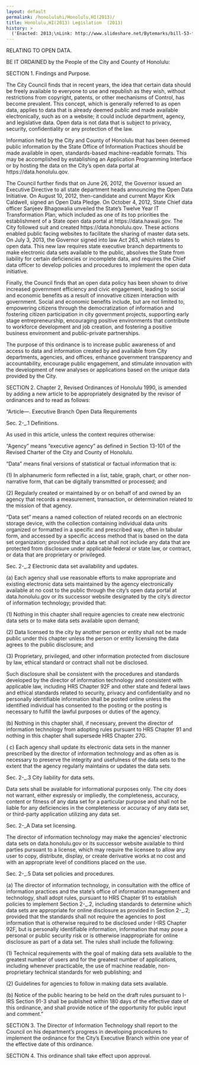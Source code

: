 ```yaml
---
layout: default
permalink: /honoluluhi/Honolulu,HI(2013)/
title: Honolulu,HI(2013) Legislation  (2013)
history: >
  ('Enacted: 2013;\nLink: http://www.slideshare.net/Bytemarks/bill-53-fd1; \nMeans: Legislation',)
---
```


<p/> <p>RELATING TO OPEN DATA.</p> <p/> <p>BE IT ORDAINED by the People of the City and County of Honolulu:</p> <p/> <p>SECTION 1. Findings and Purpose. </p> <p/> <p>The City Council finds that in recent years, the idea that certain data should be freely available to everyone to use and republish as they wish, without restrictions from copyright, patents, or other mechanisms of Control, has become prevalent. This concept, which is generally referred to as open data, applies to data that is already deemed public and made available electronically, such as on a website; it could include department, agency, and legislative data. Open data is not data that is subject to privacy, security, confidentiality or any protection of the law.</p> <p/> <p>Information held by the City and County of Honolulu that has been deemed public information by the State Office of Information Practices should be made available in open, standards-based machine-readable formats. This may be accomplished by establishing an Application Programming Interface or by hosting the data on the City’s open data portal at https://data.honolulu.qov.</p> <p/> <p>The Council further finds that on June 26, 2012, the Governor issued an Executive Directive to all state department heads announcing the Open Data Initiative. On August 10, 2012, then-candidate and current Mayor Kirk Caldwell, signed an Open Data Pledge. On October 4, 2012, State Chief data officer Sanjeev Bhagowalia unveiled the State’s Twelve Year IT Transformation Plan, which included as one of its top priorities the establishment of a State open data portal at https://data.hawaii.gov. The City followed suit and created https://data.honolulu.qov. These actions enabled public facing websites to facilitate the sharing of master data sets. On July 3, 2013, the Governor signed into law Act 263, which relates to open data. This new law requires state executive branch departments to make electronic data sets available to the public, absolves the State from liability for certain deficiencies or incomplete data, and requires the Chief data officer to develop policies and procedures to implement the open data initiative.</p> <p/> <p>Finally, the Council finds that an open data policy has been shown to drive increased government efficiency and civic engagement, leading to social and economic benefits as a result of innovative citizen interaction with government. Social and economic benefits include, but are not limited to, empowering citizens through the democratization of information and fostering citizen participation in city government projects, supporting early stage entrepreneurship, encouraging positive environments that contribute to workforce development and job creation, and fostering a positive business environment and public-private partnerships.</p> <p/> <p>The purpose of this ordinance is to increase public awareness of and access to data and information created by and available from City departments, agencies, and offices, enhance government transparency and accountability, encourage public engagement, and stimulate innovation with the development of new analyses or applications based on the unique data provided by the City.</p> <p/> <p>SECTION 2. Chapter 2, Revised Ordinances of Honolulu 1990, is amended by adding a new article to be appropriately designated by the revisor of ordinances and to read as follows:</p> <p>“Article—. Executive Branch Open Data Requirements</p> <p/> <p>Sec. 2-_.1 Definitions.</p> <p/> <p>As used in this article, unless the context requires otherwise:</p> <p>“Agency” means “executive agency” as defined in Section 13-101 of the Revised Charter of the City and County of Honolulu.</p> <p/> <p>“Data” means final versions of statistical or factual information that is:</p> <p>(1) In alphanumeric form reflected in a list, table, graph, chart, or other non-narrative form, that can be digitally transmitted or processed; and</p> <p>(2) Regularly created or maintained by or on behalf of and owned by an agency that records a measurement, transaction, or determination related to the mission of that agency.</p> <p>“Data set” means a named collection of related records on an electronic storage device, with the collection containing individual data units organized or formatted in a specific and prescribed way, often in tabular form, and accessed by a specific access method that is based on the data set organization; provided that a data set shall not include any data that are protected from disclosure under applicable federal or state law, or contract, or data that are proprietary or privileged.</p> <p/> <p>Sec. 2-_.2 Electronic data set availability and updates.</p> <p>(a) Each agency shall use reasonable efforts to make appropriate and existing electronic data sets maintained by the agency electronically available at no cost to the public through the city’s open data portal at data.honolulu.gov or its successor website designated by the city’s director of information technology; provided that:</p> <p>(1)  Nothing in this chapter shall require agencies to create new electronic data sets or to make data sets available upon demand;</p> <p>(2)  Data licensed to the city by another person or entity shall not be made public under this chapter unless the person or entity licensing the data agrees to the public disclosure; and</p> <p>(3)  Proprietary, privileged, and other information protected from disclosure by law, ethical standard or contract shall not be disclosed.</p> <p>Such disclosure shall be consistent with the procedures and standards developed by the director of information technology and consistent with applicable law, including HRS Chapter 92F and other state and federal laws and ethical standards related to security, privacy and confidentiality and no personally identifiable information shall be posted online unless the identified individual has consented to the posting or the posting is necessary to fulfill the lawful purposes or duties of the agency.</p> <p>(b) Nothing in this chapter shall, if necessary, prevent the director of information technology from adopting rules pursuant to HRS Chapter 91 and nothing in this chapter shall supersede HRS Chapter 27G.</p> <p>( c) Each agency shall update its electronic data sets in the manner prescribed by the director of information technology and as often as is necessary to preserve the integrity and usefulness of the data sets to the extent that the agency regularly maintains or updates the data sets.</p> <p/> <p>Sec. 2-_.3 City liability for data sets.</p> <p>Data sets shall be available for informational purposes only. The city does not warrant, either expressly or impliedly, the completeness, accuracy, content or fitness of any data set for a particular purpose and shall not be liable for any deficiencies in the completeness or accuracy of any data set, or third-party application utilizing any data set.</p> <p/> <p>Sec. 2-_A Data set licensing.</p> <p>The director of information technology may make the agencies’ electronic data sets on data.honolulu.gov or its successor website available to third parties pursuant to a license, which may require the licensee to allow any user to copy, distribute, display, or create derivative works at no cost and with an appropriate level of conditions placed on the use.</p> <p/> <p>Sec. 2-_.5 Data set policies and procedures.</p> <p>(a)  The director of information technology, in consultation with the office of information practices and the state’s office of information management and technology, shall adopt rules, pursuant to HRS Chapter 91 to establish policies to implement Section 2-_.2, including standards to determine which data sets are appropriate for online disclosure as provided in Section 2-_.2; provided that the standards shall not require the agencies to post information that is otherwise required to be disclosed under I-IRS Chapter 92F, but is personally identifiable information, information that may pose a personal or public security risk or is otherwise inappropriate for online disclosure as part of a data set. The rules shall include the following:</p> <p>(1)  Technical requirements with the goal of making data sets available to the greatest number of users and for the greatest number of applications, including whenever practicable, the use of machine readable, non-proprietary technical standards for web publishing; and</p> <p>(2)  Guidelines for agencies to follow in making data sets available.</p> <p>(b)  Notice of the public hearing to be held on the draft rules pursuant to I-IRS Section 91-3 shall be published within 180 days of the effective date of this ordinance, and shall provide notice of the opportunity for public input and comment.”</p> <p> </p> <p>SECTION 3. The Director of Information Technology shall report to the Council on his department’s progress in developing procedures to implement the ordinance for the City’s Executive Branch within one year of the effective date of this ordinance.</p> <p/> <p>SECTION 4. This ordinance shall take effect upon approval.</p> <p> </p> <p> </p> <p> </p> <p> </p> <p> </p> <p/> <p/> <p/>